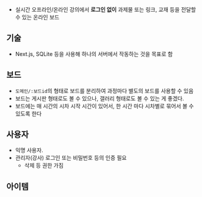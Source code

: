 - 실시간 오프라인/온라인 강의에서 **로그인 없이** 과제물 또는 링크, 교재 등을 전달할 수 있는 온라인 보드

## 기술

- Next.js, SQLite 등을 사용해 하나의 서버에서 작동하는 것을 목표로 함

## 보드

- `도메인/:보드id`의 형태로 보드를 분리하여 과정마다 별도의 보드를 사용할 수 있음
- 보드는 게시판 형태로도 볼 수 있으나, 갤러리 형태로도 볼 수 있는 게 좋겠다.
- 보드에는 매 시간의 시차 시작 시간이 있어서, 한 시간 마다 시차별로 묶어서 볼 수 있도록 한다

## 사용자

- 익명 사용자. 
- 관리자(강사) 로그인 또는 비밀번호 등의 인증 필요
	- 삭제 등 권한 가짐

## 아이템

